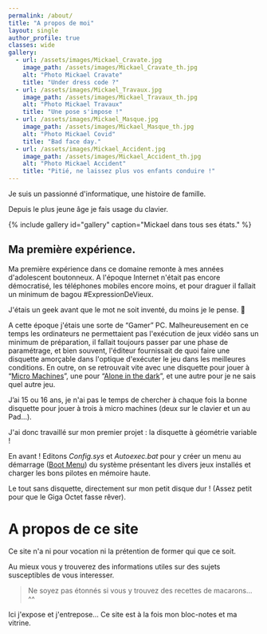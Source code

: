 ```yaml
---
permalink: /about/
title: "A propos de moi"
layout: single
author_profile: true
classes: wide
gallery:
  - url: /assets/images/Mickael_Cravate.jpg
    image_path: /assets/images/Mickael_Cravate_th.jpg
    alt: "Photo Mickael Cravate"
    title: "Under dress code ?"
  - url: /assets/images/Mickael_Travaux.jpg
    image_path: /assets/images/Mickael_Travaux_th.jpg
    alt: "Photo Mickael Travaux"
    title: "Une pose s'impose !"
  - url: /assets/images/Mickael_Masque.jpg
    image_path: /assets/images/Mickael_Masque_th.jpg
    alt: "Photo Mickael Covid"
    title: "Bad face day."
  - url: /assets/images/Mickael_Accident.jpg
    image_path: /assets/images/Mickael_Accident_th.jpg
    alt: "Photo Mickael Accident"
    title: "Pitié, ne laissez plus vos enfants conduire !"
---
```


Je suis un passionné d'informatique, une histoire de famille.

Depuis le plus jeune âge je fais usage du clavier.

{% include gallery id="gallery" caption="Mickael dans tous ses états." %}


## Ma première expérience.
Ma première expérience dans ce domaine remonte à mes années d'adolescent boutonneux.
A l'époque Internet n'était pas encore démocratisé, les téléphones mobiles encore moins, et pour draguer il fallait un minimum de bagou #ExpressionDeVieux.

J'étais un geek avant que le mot ne soit inventé, du moins je le pense. 🤔

A cette époque j'étais une sorte de “Gamer” PC. Malheureusement en ce temps les ordinateurs ne permettaient pas l'exécution de jeux vidéo sans un minimum de préparation, il fallait toujours passer par une phase de paramétrage, et bien souvent, l'éditeur fournissait de quoi faire une disquette amorçable dans l'optique d'exécuter le jeu dans les meilleures conditions.
En outre, on se retrouvait vite avec une disquette pour jouer à “[Micro Machines]”, une pour “[Alone in the dark]”, et une autre pour je ne sais quel autre jeu.

J’ai 15 ou 16 ans, je n'ai pas le temps de chercher à chaque fois la bonne disquette pour jouer à trois à micro machines (deux sur le clavier et un au Pad...).

J'ai donc travaillé sur mon premier projet : la disquette à géométrie variable !

En avant ! Editons _Config.sys_ et _Autoexec.bat_ pour y créer un menu au démarrage ([Boot Menu]) du système présentant les divers jeux installés et charger les bons pilotes en mémoire haute.

Le tout sans disquette, directement sur mon petit disque dur ! (Assez petit pour que le Giga Octet fasse rêver).

[Micro Machines]: <https://www.abandonware-france.org/ltf_abandon/ltf_jeu.php?id=635>
[Alone in the dark]: <https://www.abandonware-france.org/ltf_abandon/ltf_jeu.php?id=735>
[Boot Menu]: <http://smallvoid.com/article/dos-multiple-configurations.html>

# A propos de ce site

Ce site n'a ni pour vocation ni la prétention de former qui que ce soit.

Au mieux vous y trouverez des informations utiles sur des sujets susceptibles de vous interesser.

> Ne soyez pas étonnés si vous y trouvez des recettes de macarons... ^^

Ici j'expose et j'entrepose... Ce site est à la fois mon bloc-notes et ma vitrine.
